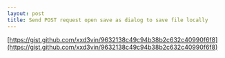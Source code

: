 ```yaml
---
layout: post
title: Send POST request open save as dialog to save file locally
---
```


[https://gist.github.com/xxd3vin/9632138c49c94b38b2c632c40990f6f8](https://gist.github.com/xxd3vin/9632138c49c94b38b2c632c40990f6f8)